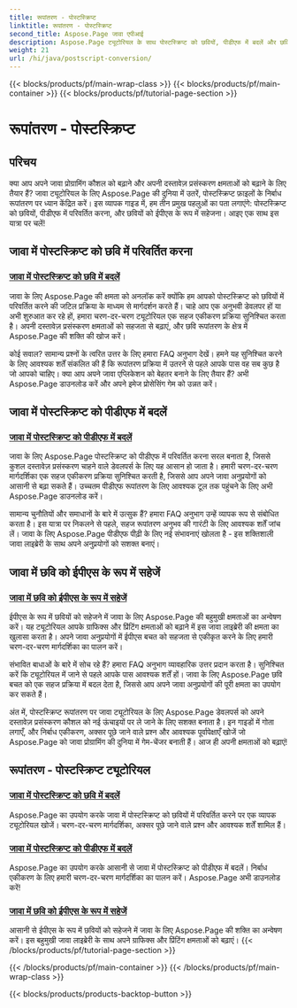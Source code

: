```yaml
---
title: रूपांतरण - पोस्टस्क्रिप्ट
linktitle: रूपांतरण - पोस्टस्क्रिप्ट
second_title: Aspose.Page जावा एपीआई
description: Aspose.Page ट्यूटोरियल के साथ पोस्टस्क्रिप्ट को छवियों, पीडीएफ में बदलें और छवियों को जावा में ईपीएस के रूप में सहेजें। निर्बाध एकीकरण के लिए चरण-दर-चरण मार्गदर्शिकाएँ, अक्सर पूछे जाने वाले प्रश्न और पूर्वापेक्षाएँ।
weight: 21
url: /hi/java/postscript-conversion/
---
```


{{< blocks/products/pf/main-wrap-class >}}
{{< blocks/products/pf/main-container >}}
{{< blocks/products/pf/tutorial-page-section >}}

# रूपांतरण - पोस्टस्क्रिप्ट

## परिचय

क्या आप अपने जावा प्रोग्रामिंग कौशल को बढ़ाने और अपनी दस्तावेज़ प्रसंस्करण क्षमताओं को बढ़ाने के लिए तैयार हैं? जावा ट्यूटोरियल के लिए Aspose.Page की दुनिया में उतरें, पोस्टस्क्रिप्ट फ़ाइलों के निर्बाध रूपांतरण पर ध्यान केंद्रित करें। इस व्यापक गाइड में, हम तीन प्रमुख पहलुओं का पता लगाएंगे: पोस्टस्क्रिप्ट को छवियों, पीडीएफ में परिवर्तित करना, और छवियों को ईपीएस के रूप में सहेजना। आइए एक साथ इस यात्रा पर चलें!

## जावा में पोस्टस्क्रिप्ट को छवि में परिवर्तित करना

### [जावा में पोस्टस्क्रिप्ट को छवि में बदलें](./to-image/)

जावा के लिए Aspose.Page की क्षमता को अनलॉक करें क्योंकि हम आपको पोस्टस्क्रिप्ट को छवियों में परिवर्तित करने की जटिल प्रक्रिया के माध्यम से मार्गदर्शन करते हैं। चाहे आप एक अनुभवी डेवलपर हों या अभी शुरुआत कर रहे हों, हमारा चरण-दर-चरण ट्यूटोरियल एक सहज एकीकरण प्रक्रिया सुनिश्चित करता है। अपनी दस्तावेज़ प्रसंस्करण क्षमताओं को सहजता से बढ़ाएं, और छवि रूपांतरण के क्षेत्र में Aspose.Page की शक्ति की खोज करें।

कोई सवाल? सामान्य प्रश्नों के त्वरित उत्तर के लिए हमारा FAQ अनुभाग देखें। हमने यह सुनिश्चित करने के लिए आवश्यक शर्तें संकलित की हैं कि रूपांतरण प्रक्रिया में उतरने से पहले आपके पास वह सब कुछ है जो आपको चाहिए। क्या आप अपने जावा एप्लिकेशन को बेहतर बनाने के लिए तैयार हैं? अभी Aspose.Page डाउनलोड करें और अपने इमेज प्रोसेसिंग गेम को उन्नत करें।

## जावा में पोस्टस्क्रिप्ट को पीडीएफ में बदलें

### [जावा में पोस्टस्क्रिप्ट को पीडीएफ में बदलें](./to-pdf/)

जावा के लिए Aspose.Page पोस्टस्क्रिप्ट को पीडीएफ में परिवर्तित करना सरल बनाता है, जिससे कुशल दस्तावेज़ प्रसंस्करण चाहने वाले डेवलपर्स के लिए यह आसान हो जाता है। हमारी चरण-दर-चरण मार्गदर्शिका एक सहज एकीकरण प्रक्रिया सुनिश्चित करती है, जिससे आप अपने जावा अनुप्रयोगों को आसानी से बढ़ा सकते हैं। उच्चतम पीडीएफ रूपांतरण के लिए आवश्यक टूल तक पहुंचने के लिए अभी Aspose.Page डाउनलोड करें।

सामान्य चुनौतियों और समाधानों के बारे में उत्सुक हैं? हमारा FAQ अनुभाग उन्हें व्यापक रूप से संबोधित करता है। इस यात्रा पर निकलने से पहले, सहज रूपांतरण अनुभव की गारंटी के लिए आवश्यक शर्तें जांच लें। जावा के लिए Aspose.Page पीडीएफ पीढ़ी के लिए नई संभावनाएं खोलता है - इस शक्तिशाली जावा लाइब्रेरी के साथ अपने अनुप्रयोगों को सशक्त बनाएं।

## जावा में छवि को ईपीएस के रूप में सहेजें

### [जावा में छवि को ईपीएस के रूप में सहेजें](./save-image-as-eps/)

ईपीएस के रूप में छवियों को सहेजने में जावा के लिए Aspose.Page की बहुमुखी क्षमताओं का अन्वेषण करें। यह ट्यूटोरियल आपके ग्राफिक्स और प्रिंटिंग क्षमताओं को बढ़ाने में इस जावा लाइब्रेरी की क्षमता का खुलासा करता है। अपने जावा अनुप्रयोगों में ईपीएस बचत को सहजता से एकीकृत करने के लिए हमारी चरण-दर-चरण मार्गदर्शिका का पालन करें।

संभावित बाधाओं के बारे में सोच रहे हैं? हमारा FAQ अनुभाग व्यावहारिक उत्तर प्रदान करता है। सुनिश्चित करें कि ट्यूटोरियल में जाने से पहले आपके पास आवश्यक शर्तें हों। जावा के लिए Aspose.Page छवि बचत को एक सहज प्रक्रिया में बदल देता है, जिससे आप अपने जावा अनुप्रयोगों की पूरी क्षमता का उपयोग कर सकते हैं।

अंत में, पोस्टस्क्रिप्ट रूपांतरण पर जावा ट्यूटोरियल के लिए Aspose.Page डेवलपर्स को अपने दस्तावेज़ प्रसंस्करण कौशल को नई ऊंचाइयों पर ले जाने के लिए सशक्त बनाता है। इन गाइडों में गोता लगाएँ, और निर्बाध एकीकरण, अक्सर पूछे जाने वाले प्रश्न और आवश्यक पूर्वापेक्षाएँ खोजें जो Aspose.Page को जावा प्रोग्रामिंग की दुनिया में गेम-चेंजर बनाती हैं। आज ही अपनी क्षमताओं को बढ़ाएं!
## रूपांतरण - पोस्टस्क्रिप्ट ट्यूटोरियल
### [जावा में पोस्टस्क्रिप्ट को छवि में बदलें](./to-image/)
Aspose.Page का उपयोग करके जावा में पोस्टस्क्रिप्ट को छवियों में परिवर्तित करने पर एक व्यापक ट्यूटोरियल खोजें। चरण-दर-चरण मार्गदर्शिका, अक्सर पूछे जाने वाले प्रश्न और आवश्यक शर्तें शामिल हैं।
### [जावा में पोस्टस्क्रिप्ट को पीडीएफ में बदलें](./to-pdf/)
Aspose.Page का उपयोग करके आसानी से जावा में पोस्टस्क्रिप्ट को पीडीएफ में बदलें। निर्बाध एकीकरण के लिए हमारी चरण-दर-चरण मार्गदर्शिका का पालन करें। Aspose.Page अभी डाउनलोड करें!
### [जावा में छवि को ईपीएस के रूप में सहेजें](./save-image-as-eps/)
आसानी से ईपीएस के रूप में छवियों को सहेजने में जावा के लिए Aspose.Page की शक्ति का अन्वेषण करें। इस बहुमुखी जावा लाइब्रेरी के साथ अपने ग्राफिक्स और प्रिंटिंग क्षमताओं को बढ़ाएं।
{{< /blocks/products/pf/tutorial-page-section >}}

{{< /blocks/products/pf/main-container >}}
{{< /blocks/products/pf/main-wrap-class >}}

{{< blocks/products/products-backtop-button >}}
